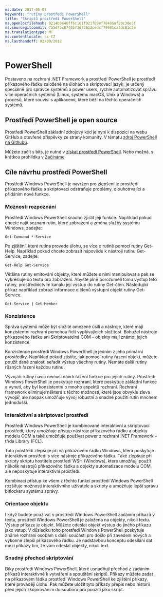 ```yaml
---
ms.date: 2017-06-05
keywords: "rutiny prostředí PowerShell"
title: "Skriptů prostředí PowerShell"
ms.openlocfilehash: 9214b9e40ff6c181f921f89ef78406af20c30e5f
ms.sourcegitcommit: 755d7bc0740573d73613cedcf79981ca3dc81c5e
ms.translationtype: MT
ms.contentlocale: cs-CZ
ms.lasthandoff: 02/09/2018
---
```

# <a name="powershell"></a>PowerShell

Postaveno na rozhraní .NET Framework a prostředí PowerShell je prostředí příkazového řádku založené na úlohách a skriptovací jazyk; je určený speciálně pro správce systémů a power users, rychle automatizovat správu více operačních systémů (Linux, systému macOS, Unix a Windows) a procesů, které souvisí s aplikacemi, které běží na těchto operačních systémů.

## <a name="powershell-is-open-source"></a>Prostředí PowerShell je open source

Prostředí PowerShell základní zdrojový kód je nyní k dispozici na webu GitHub a otevřené příspěvky ze strany komunity. V tématu [zdroj PowerShell na Githubu](https://github.com/powershell/powershell).

Můžete začít s bits, je nutné v [získat prostředí PowerShell](https://github.com/PowerShell/PowerShell#get-powershell).
Nebo možná, s krátkou prohlídku v [Začínáme](https://github.com/PowerShell/PowerShell/blob/master/docs/learning-powershell)

## <a name="powershell-design-goals"></a>Cíle návrhu prostředí PowerShell
Prostředí Windows PowerShell je navržen pro zlepšení je prostředí příkazového řádku a skriptovací odstraňuje problémy, dlouhotrvající a přidáním nové funkce.

### <a name="discoverability"></a>Možnosti rozpoznání
Prostředí Windows PowerShell snadno zjistit její funkce. Například pokud chcete najít seznam rutin, které zobrazení a změna služby systému Windows, zadejte:

```
Get-Command *-Service
```

Po zjištění, které rutina provede úlohu, se více o rutině pomocí rutiny Get-Help. Například pokud chcete zobrazit nápovědu k nástroji rutinu Get-Service, zadejte:

```
Get-Help Get-Service
```
Většina rutiny emitování objekty, které můžete s nimi manipulovat a pak se vykresluje do textu pro zobrazení. Abyste plně porozuměli tomu výstup této rutiny, prostřednictvím kanálu její výstup do rutiny Get-člen. Následující příkaz například zobrazí informace o členů výstupní objekt rutiny Get-Service.

```
Get-Service | Get-Member
```

### <a name="consistency"></a>Konzistence
Správa systémů může být složité omezené úsilí a nástroje, které mají konzistentní rozhraní pomohou řídit vyplývajících složitost. Bohužel nástroje příkazového řádku ani Skriptovatelná COM – objekty mají známo, jejich konzistence.

Konzistence prostředí Windows PowerShell je jedním z jeho primární prostředky. Například pokud zjistíte, jak pomocí rutiny řazení objekt, můžete použít dané znalosti seřadit výstup všechny rutiny. Nemáte další rutiny různých řazení každou rutinu.

Vývojáři rutiny navíc nemusí návrh řazení funkce pro jejich rutiny. Prostředí Windows PowerShell je poskytuje rozhraní, které poskytuje základní funkce a vynutí, aby byl konzistentní o mnoho aspektů rozhraní. Rozhraní framework eliminuje některé z těchto možností, které jsou obvykle zleva vývojář, ale naopak umožňuje vývoj robustní a snadné použití rutin mnohem jednodušší.

### <a name="interactive-and-scripting-environments"></a>Interaktivní a skriptovací prostředí
Prostředí Windows PowerShell je kombinované interaktivní a skriptovací prostředí, který umožňuje přístup nástroje příkazového řádku a objekty modelu COM a také umožňuje používat power z rozhraní .NET Framework – třída Library (FCL).

Toto prostředí zlepšuje při na příkazovém řádku Windows, která poskytuje interaktivní prostředí s více nástroje příkazového řádku. Také zlepšuje při skripty skriptu hostitele prostředí WSH (Windows), které umožňují použít několik nástrojů příkazového řádku a objekty automatizace modelu COM, ale neposkytuje interaktivní prostředí.

Kombinací přístup ke všem z těchto funkcí prostředí Windows PowerShell rozšiřuje možnosti interaktivního uživatele a skripty a umožňuje lepší správu bitlockeru systému správy.

### <a name="object-orientation"></a>Orientace objektu
I když budete používat v prostředí Windows PowerShell zadáním příkazů v textu, prostředí Windows PowerShell je založena na objekty, nikoli textu. Výstup příkazu je objekt. Můžete odeslat objekt výstup do jiného příkazu jako vstup. V důsledku toho prostředí Windows PowerShell poskytuje známé rozhraní osobám s další součásti pro došlo při zavedení nových a výkonné zlepší příkazového řádku. Je nadstavbou konceptu odesílání dat mezi příkazy tím, že vám odeslat objekty, nikoli text.

### <a name="easy-transition-to-scripting"></a>Snadný přechod skriptování
Díky prostředí Windows PowerShell, které usnadňují přechod z zadáním příkazů interaktivně k vytváření a spouštění skriptů. Příkazy můžete zadat na příkazovém řádku prostředí Windows PowerShell ke zjištění příkazy, které provádějí úlohu. Pak můžete uložit tyto příkazy přepis nebo historii před jejich zkopírováním do souboru pro použití jako skript.

